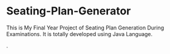 # Seating-Plan-Generator

This is My Final Year Project of Seating Plan Generation During Examinations. It is totally developed using Java Language.























.






































